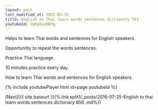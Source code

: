 ```yaml
---
layout: post
last_modified_at: 2021-03-29
title: English to Thai learn words sentences dictionary 763 
youtubeId: CpKyOuzHEPg
---
```

 
 
Helps to learn Thai words and sentences for English speakers.

Opportunitiy to repeat the words sentences. 

Practice Thai language. 
 
10 minutes practice every day. 
 
How to learn Thai words and sentences for English speakers 
 
{% include youtubePlayer.html id=page.youtubeId %}
 
 
[Next]({{ site.baseurl }}{% link  split1/_posts/2016-07-25-English to thai learn words sentences dictionary 856 .md%})
 
